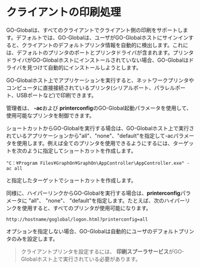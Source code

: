 # クライアントの印刷処理

GO-Globalは、すべてのクライアントでクライアント側の印刷をサポートします。デフォルトでは、GO-Globalは、ユーザがGO-Globalホストにサインインすると、クライアントのデフォルトプリンタ情報を自動的に検出します。これには、デフォルトのプリンタのポートとプリンタドライバが含まれます。プリンタドライバがGO-Globalホストにインストールされていない場合、GO-Globalはドライバを見つけて自動的にインストールしようとします。

GO-Globalホスト上でアプリケーションを実行すると、ネットワークプリンタやコンピュータに直接接続されているプリンタ(シリアルポート、パラレルポート、USBポートなど)で印刷できます。

管理者は、 **-ac**および **printerconfig**のGO-Global起動パラメータを使用して、使用可能なプリンタを制御できます。

ショートカットからGO-Globalを実行する場合は、GO-Globalホスト上で実行されているアプリケーションから"all"、"none"、"default"を指定して-acパラメータを使用します。例えば全てのプリンタを使用できるようにするには、ターゲットを次のように指定してショートカットを作成します。

```
"C：¥Program Files¥GraphOn¥GraphOn\AppController\AppController.exe" -ac all
```

と指定したターゲットでショートカットを作成します。

同様に、ハイパーリンクからGO-Globalを実行する場合は、**printerconfig**パラメータに "all"、 "none"、 "default"を指定します。たとえば、次のハイパーリンクを使用すると、すべてのプリンタが使用可能になります。

```
http://hostname/goglobal/logon.html?printerconfig=all
```

オプションを指定しない場合、GO-Globalは自動的にユーザのデフォルトプリンタのみを設定します。

>クライアントプリンタを設定するには、 **印刷スプーラサービス**がGO-Globalホスト上で実行されている必要があります。